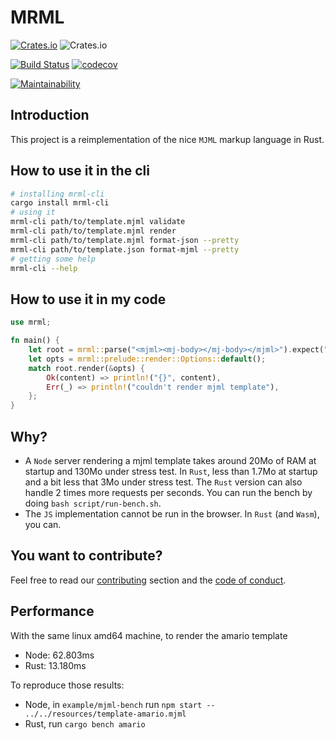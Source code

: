 # MRML

[![Crates.io](https://img.shields.io/crates/d/mrml)](https://crates.io/crates/mrml)
![Crates.io](https://img.shields.io/crates/v/mrml)

[![Build Status](https://travis-ci.com/jdrouet/mrml.svg?branch=master)](https://travis-ci.com/jdrouet/mrml)
[![codecov](https://codecov.io/gh/jdrouet/mrml/branch/master/graph/badge.svg?token=L3LKpV3RpR)](https://codecov.io/gh/jdrouet/mrml)

[![Maintainability](https://api.codeclimate.com/v1/badges/7ed23ef670d076ab69a4/maintainability)](https://codeclimate.com/github/jdrouet/mrml/maintainability)

## Introduction

This project is a reimplementation of the nice `MJML` markup language in Rust.

## How to use it in the cli

```bash
# installing mrml-cli
cargo install mrml-cli
# using it 
mrml-cli path/to/template.mjml validate
mrml-cli path/to/template.mjml render
mrml-cli path/to/template.mjml format-json --pretty
mrml-cli path/to/template.json format-mjml --pretty
# getting some help
mrml-cli --help
```

## How to use it in my code

```rust
use mrml;

fn main() {
    let root = mrml::parse("<mjml><mj-body></mj-body></mjml>").expect("parse template");
    let opts = mrml::prelude::render::Options::default();
    match root.render(&opts) {
        Ok(content) => println!("{}", content),
        Err(_) => println!("couldn't render mjml template"),
    };
}
```

## Why?

- A `Node` server rendering a mjml template takes around 20Mo of RAM at startup and 130Mo under stress test. In `Rust`, less than 1.7Mo at startup and a bit less that 3Mo under stress test. The `Rust` version can also handle 2 times more requests per seconds. You can run the bench by doing `bash script/run-bench.sh`.
- The `JS` implementation cannot be run in the browser. In `Rust` (and `Wasm`), you can.

## You want to contribute?

Feel free to read our [contributing](./contributing.md) section and the [code of conduct](./code-of-conduct.md).

## Performance

With the same linux amd64 machine, to render the amario template

- Node: 62.803ms
- Rust: 13.180ms

To reproduce those results:

- Node, in `example/mjml-bench` run `npm start -- ../../resources/template-amario.mjml`
- Rust, run `cargo bench amario`

